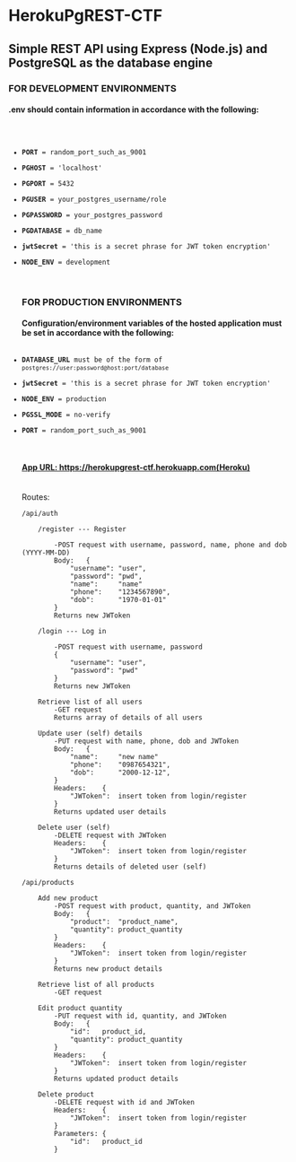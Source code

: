 <h1>HerokuPgREST-CTF</h1>
<h2>Simple REST API using Express (Node.js) and PostgreSQL as the database engine</h2>
<h3>FOR DEVELOPMENT ENVIRONMENTS</h3>
<h4>.env should contain information in accordance with the following:</h4>
<code>
<ul>
<li><strong>PORT</strong> = random_port_such_as_9001</li>
<li><strong>PGHOST</strong> = 'localhost'</li>
<li><strong>PGPORT</strong> = 5432</li>
<li><strong>PGUSER</strong> = your_postgres_username/role</li>
<li><strong>PGPASSWORD</strong> = your_postgres_password</li>
<li><strong>PGDATABASE</strong> = db_name</li>
<li><strong>jwtSecret</strong> = 'this is a secret phrase for JWT token encryption'</li>
<li><strong>NODE_ENV</strong> = development</li>
</code><br>
<h3>FOR PRODUCTION ENVIRONMENTS</h3>
<h4>Configuration/environment variables of the hosted application must be set in accordance with the following:</h4>
<code>
<li><strong>DATABASE_URL</strong> must be of the form of <code>postgres://user:password@host:port/database</code></li>
<li><strong>jwtSecret</strong> = 'this is a secret phrase for JWT token encryption'</li>
<li><strong>NODE_ENV</strong> = production</li>
<li><strong>PGSSL_MODE</strong> = no-verify</li>
<li><strong>PORT</strong> = random_port_such_as_9001</li>
</code><br>
<h4><a href="https://herokupgrest-ctf.herokuapp.com">App URL: https://herokupgrest-ctf.herokuapp.com(Heroku)</a></h4><br>
Routes:

	/api/auth

		/register --- Register

			-POST request with username, password, name, phone and dob (YYYY-MM-DD)
			Body:	{
				"username": "user",
				"password":	"pwd",
				"name":		"name"
				"phone":	"1234567890",
				"dob":		"1970-01-01"
			}
			Returns new JWToken

		/login --- Log in

			-POST request with username, password
			{
				"username": "user",
				"password":	"pwd"
			}
			Returns new JWToken

		Retrieve list of all users
			-GET request
			Returns array of details of all users

		Update user (self) details
			-PUT request with name, phone, dob and JWToken
			Body:	{
				"name":		"new name"
				"phone":	"0987654321",
				"dob":		"2000-12-12",
			}
			Headers:	{
				"JWToken":	insert token from login/register
			}
			Returns updated user details

		Delete user (self)
			-DELETE request with JWToken
			Headers:	{
				"JWToken":	insert token from login/register
			}
			Returns details of deleted user (self)
		
	/api/products

		Add new product
			-POST request with product, quantity, and JWToken
			Body:	{
				"product":	"product_name",
				"quantity":	product_quantity
			}
			Headers:	{
				"JWToken":	insert token from login/register
			}
			Returns new product details

		Retrieve list of all products
			-GET request

		Edit product quantity
			-PUT request with id, quantity, and JWToken
			Body:	{
				"id":	product_id,
				"quantity":	product_quantity
			}
			Headers:	{
				"JWToken":	insert token from login/register
			}
			Returns updated product details

		Delete product
			-DELETE request with id and JWToken
			Headers:	{
				"JWToken":	insert token from login/register
			}
			Parameters:	{
				"id":	product_id
			}
